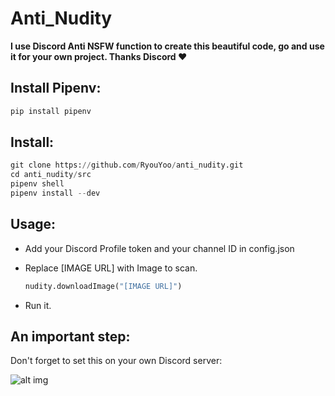 # Anti_Nudity

**I use Discord Anti NSFW function to create this beautiful code, go and use it for your own project. Thanks Discord ❤️**

## Install Pipenv:

```python
pip install pipenv
```

## **Install:**

```python
git clone https://github.com/RyouYoo/anti_nudity.git
cd anti_nudity/src
pipenv shell
pipenv install --dev
```

## Usage:

- Add your Discord Profile token and your channel ID in config.json
- Replace [IMAGE URL] with Image to scan.

    ```python
    nudity.downloadImage("[IMAGE URL]")
    ```

- Run it.

## An important step:

Don't forget to set this on your own Discord server:

![alt img](https://i.imgur.com/DdDHz0w.png)
